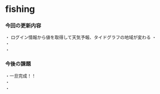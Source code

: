 # fishing  
### 今回の更新内容　  
・ ログイン情報から値を取得して天気予報、タイドグラフの地域が変わる 
・  
・  
・  
### 今後の課題  
・一旦完成！！  
・  
・  